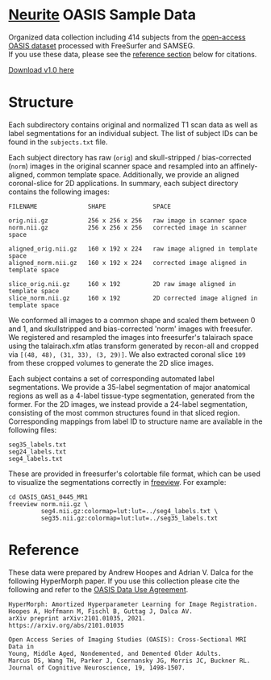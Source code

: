 # [Neurite](https://github.com/adalca/neurite) OASIS Sample Data

Organized data collection including 414 subjects from the 
[open-access OASIS dataset](oasis-brains.org) processed with FreeSurfer and SAMSEG.  
If you use these data, please see the [reference section](#Reference) below for citations.


[Download v1.0 here](http://surfer.nmr.mgh.harvard.edu/ftp/data/neurite/data/neurite-oasis.v1.0.tar)

# Structure

Each subdirectory contains original and normalized T1 scan data as well as
label segmentations for an individual subject. The list of subject IDs can
be found in the `subjects.txt` file.

Each subject directory has raw (`orig`) and skull-stripped / bias-corrected (`norm`)
images in the original scanner space and resampled into an affinely-aligned, common
template space. Additionally, we provide an aligned coronal-slice for 2D applications.
In summary, each subject directory contains the following images:

    FILENAME              SHAPE             SPACE

    orig.nii.gz           256 x 256 x 256   raw image in scanner space
    norm.nii.gz           256 x 256 x 256   corrected image in scanner space

    aligned_orig.nii.gz   160 x 192 x 224   raw image aligned in template space
    aligned_norm.nii.gz   160 x 192 x 224   corrected image aligned in template space

    slice_orig.nii.gz     160 x 192         2D raw image aligned in template space
    slice_norm.nii.gz     160 x 192         2D corrected image aligned in template space

We conformed all images to a common shape and scaled them between 0 and 1, and skullstripped and
bias-corrected 'norm' images with freesufer. We 
registered and resampled the images into freesurfer's talairach space using the talairach.xfm atlas
transform generated by recon-all and cropped via `[(48, 48), (31, 33), (3, 29)]`. We also extracted 
coronal slice `109` from these cropped volumes to generate the 2D slice images.

Each subject contains a set of corresponding automated label segmentations. 
We provide a 35-label segmentation of major anatomical regions as well as a 4-label tissue-type 
segmentation, generated from the former. For the 2D images, we instead provide a 24-label 
segmentation, consisting of the most common structures found in that sliced region. 
Corresponding mappings from label ID to structure name are available in the following files:

    seg35_labels.txt
    seg24_labels.txt
    seg4_labels.txt

These are provided in freesurfer's colortable file format, which can be used to
visualize the segmentations correctly in [freeview](https://surfer.nmr.mgh.harvard.edu/fswiki/FreeviewGuide/FreeviewIntroduction).
For example:

    cd OASIS_OAS1_0445_MR1
    freeview norm.nii.gz \
             seg4.nii.gz:colormap=lut:lut=../seg4_labels.txt \
             seg35.nii.gz:colormap=lut:lut=../seg35_labels.txt


# Reference

These data were prepared by Andrew Hoopes and Adrian V. Dalca for the following 
HyperMorph paper. If you use this collection please cite the following and refer to the 
[OASIS Data Use Agreement](oasis-brains.org/#access).

    HyperMorph: Amortized Hyperparameter Learning for Image Registration.
    Hoopes A, Hoffmann M, Fischl B, Guttag J, Dalca AV. 
    arXiv preprint arXiv:2101.01035, 2021. https://arxiv.org/abs/2101.01035

    Open Access Series of Imaging Studies (OASIS): Cross-Sectional MRI Data in
    Young, Middle Aged, Nondemented, and Demented Older Adults.
    Marcus DS, Wang TH, Parker J, Csernansky JG, Morris JC, Buckner RL.
    Journal of Cognitive Neuroscience, 19, 1498-1507.
